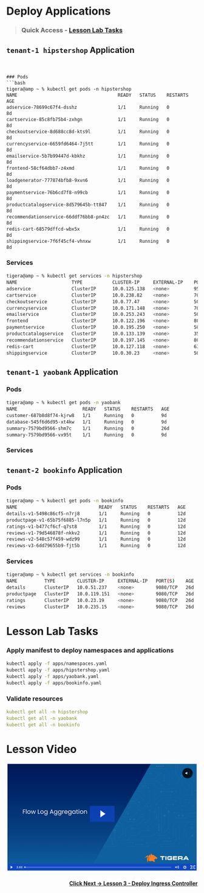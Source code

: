 # Deploy Applications

> ### Quick Access - [Lesson Lab Tasks](#Lesson-Lab-Tasks) 

## `tenant-1 hipstershop` Application

```


### Pods
```bash
tigera@amp ~ % kubectl get pods -n hipstershop 
NAME                                     READY   STATUS    RESTARTS   AGE
adservice-78699c67f4-dsshz               1/1     Running   0          8d
cartservice-85c8fb75b4-zxhgn             1/1     Running   0          8d
checkoutservice-8d688cc8d-kts9l          1/1     Running   0          8d
currencyservice-6659fd6464-7j5tt         1/1     Running   0          8d
emailservice-5b7b99447d-kbkhz            1/1     Running   0          8d
frontend-58cf64dbb7-z4xmd                1/1     Running   0          8d
loadgenerator-777874bfb8-9xvn6           1/1     Running   0          8d
paymentservice-76b6cd7f8-n99cb           1/1     Running   0          8d
productcatalogservice-8d579645b-tt847    1/1     Running   0          8d
recommendationservice-66ddf76bb8-pn4zc   1/1     Running   0          8d
redis-cart-68579dffcd-wbx5x              1/1     Running   0          8d
shippingservice-7f6f45cf4-vhnxw          1/1     Running   0          8d
```

### Services

```bash
tigera@amp ~ % kubectl get services -n hipstershop
NAME                    TYPE           CLUSTER-IP     EXTERNAL-IP    PORT(S)        AGE
adservice               ClusterIP      10.0.125.138   <none>         9555/TCP       8d
cartservice             ClusterIP      10.0.238.82    <none>         7070/TCP       8d
checkoutservice         ClusterIP      10.0.77.47     <none>         5050/TCP       8d
currencyservice         ClusterIP      10.0.171.148   <none>         7000/TCP       8d
emailservice            ClusterIP      10.0.253.243   <none>         5000/TCP       8d
frontend                ClusterIP      10.0.122.196   <none>         80/TCP         8d
paymentservice          ClusterIP      10.0.195.250   <none>         50051/TCP      8d
productcatalogservice   ClusterIP      10.0.133.139   <none>         3550/TCP       8d
recommendationservice   ClusterIP      10.0.197.145   <none>         8080/TCP       8d
redis-cart              ClusterIP      10.0.127.118   <none>         6379/TCP       8d
shippingservice         ClusterIP      10.0.30.23     <none>         50051/TCP      8d
```

## `tenant-1 yaobank` Application

### Pods

```bash
tigera@amp ~ % kubectl get pods -n yaobank
NAME                        READY   STATUS    RESTARTS   AGE
customer-687b8d8f74-kjrw8   1/1     Running   0          9d
database-545f6d6d95-xt4kw   1/1     Running   0          9d
summary-7579bd9566-shm7c    1/1     Running   0          26d
summary-7579bd9566-vx95t    1/1     Running   0          9d
```

### Services


## `tenant-2 bookinfo` Application

### Pods

```bash
tigera@amp ~ % kubectl get pods -n bookinfo
NAME                              READY   STATUS    RESTARTS   AGE
details-v1-5498c86cf5-n7rj8       1/1     Running   0          12d
productpage-v1-65b75f6885-l7n5p   1/1     Running   0          12d
ratings-v1-b477cf6cf-q7st8        1/1     Running   0          12d
reviews-v1-79d546878f-nkkv2       1/1     Running   0          12d
reviews-v2-548c57f459-wdz99       1/1     Running   0          12d
reviews-v3-6dd79655b9-fjt5b       1/1     Running   0          12d
```

### Services

```bash
tigera@amp ~ % kubectl get services -n bookinfo
NAME          TYPE        CLUSTER-IP     EXTERNAL-IP   PORT(S)    AGE
details       ClusterIP   10.0.51.237    <none>        9080/TCP   26d
productpage   ClusterIP   10.0.119.151   <none>        9080/TCP   26d
ratings       ClusterIP   10.0.23.19     <none>        9080/TCP   26d
reviews       ClusterIP   10.0.235.15    <none>        9080/TCP   26d
```

# Lesson Lab Tasks

### Apply manifest to deploy namespaces and applications

```bash
kubectl apply -f apps/namespaces.yaml
kubectl apply -f apps/hipstershop.yaml
kubectl apply -f apps/yaobank.yaml
kubectl apply -f apps/bookinfo.yaml
```

### Validate resources
```yaml
kubectl get all -n hipstershop
kubectl get all -n yaobank
kubectl get all -n bookinfo
```

# Lesson Video

<p align="center">

[![video-flow-log-aggregation](images/vfla.png)](https://tigera.wistia.com/medias/yhitu7fhop)

</p>

#### <div align="right">  [Click Next -> Lesson 3 - Deploy Ingress Controller](https://github.com/tigera-cs/quickstart-self-service/blob/main/modules/deploy-ingress-controller.md) </div>
